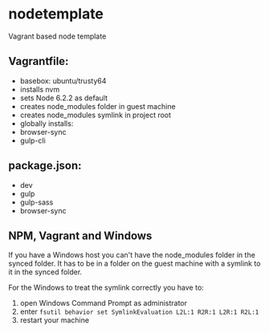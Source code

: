# nodetemplate

Vagrant based node template

## Vagrantfile:

* basebox: ubuntu/trusty64
* installs nvm
* sets Node 6.2.2 as default
* creates node_modules folder in guest machine
* creates node_modules symlink in project root
* globally installs:
 * browser-sync
 * gulp-cli

## package.json:

* dev
 * gulp
 * gulp-sass
 * browser-sync

## NPM, Vagrant and Windows

If you have a Windows host you can't have the node_modules folder in the synced folder. It has to be in a folder on the guest machine with a symlink to it in the synced folder.

For the Windows to treat the symlink correctly you have to:

1. open Windows Command Prompt as administrator
1. enter `fsutil behavior set SymlinkEvaluation L2L:1 R2R:1 L2R:1 R2L:1`
1. restart your machine
